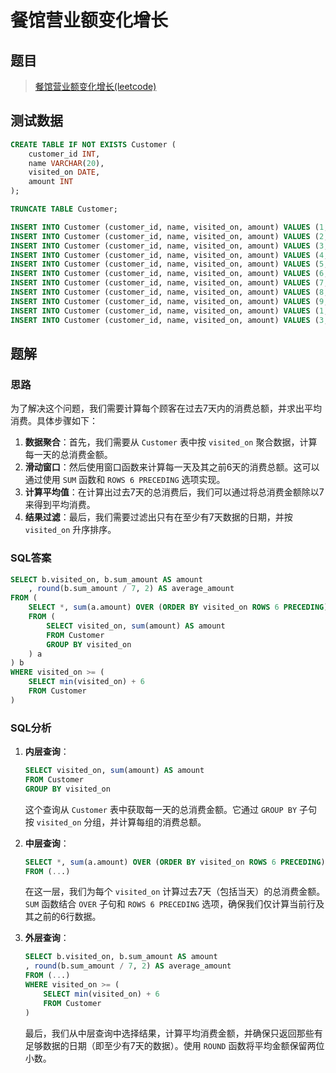 # 餐馆营业额变化增长

## 题目

> [餐馆营业额变化增长(leetcode)](/https://leetcode.cn/problems/restaurant-growth/description/?envType=study-plan-v2&envId=sql-free-50)

## 测试数据

```sql
CREATE TABLE IF NOT EXISTS Customer (
    customer_id INT,
    name VARCHAR(20),
    visited_on DATE,
    amount INT
);

TRUNCATE TABLE Customer;

INSERT INTO Customer (customer_id, name, visited_on, amount) VALUES (1, 'Jhon', '2019-01-01', 100);
INSERT INTO Customer (customer_id, name, visited_on, amount) VALUES (2, 'Daniel', '2019-01-02', 110);
INSERT INTO Customer (customer_id, name, visited_on, amount) VALUES (3, 'Jade', '2019-01-03', 120);
INSERT INTO Customer (customer_id, name, visited_on, amount) VALUES (4, 'Khaled', '2019-01-04', 130);
INSERT INTO Customer (customer_id, name, visited_on, amount) VALUES (5, 'Winston', '2019-01-05', 110);
INSERT INTO Customer (customer_id, name, visited_on, amount) VALUES (6, 'Elvis', '2019-01-06', 140);
INSERT INTO Customer (customer_id, name, visited_on, amount) VALUES (7, 'Anna', '2019-01-07', 150);
INSERT INTO Customer (customer_id, name, visited_on, amount) VALUES (8, 'Maria', '2019-01-08', 80);
INSERT INTO Customer (customer_id, name, visited_on, amount) VALUES (9, 'Jaze', '2019-01-09', 110);
INSERT INTO Customer (customer_id, name, visited_on, amount) VALUES (1, 'Jhon', '2019-01-10', 130);
INSERT INTO Customer (customer_id, name, visited_on, amount) VALUES (3, 'Jade', '2019-01-10', 150);
```

## 题解

### 思路

为了解决这个问题，我们需要计算每个顾客在过去7天内的消费总额，并求出平均消费。具体步骤如下：

1. **数据聚合**：首先，我们需要从 `Customer` 表中按 `visited_on` 聚合数据，计算每一天的总消费金额。
2. **滑动窗口**：然后使用窗口函数来计算每一天及其之前6天的消费总额。这可以通过使用 `SUM` 函数和 `ROWS 6 PRECEDING` 选项实现。
3. **计算平均值**：在计算出过去7天的总消费后，我们可以通过将总消费金额除以7来得到平均消费。
4. **结果过滤**：最后，我们需要过滤出只有在至少有7天数据的日期，并按 `visited_on` 升序排序。

### SQL答案

```sql
SELECT b.visited_on, b.sum_amount AS amount
	, round(b.sum_amount / 7, 2) AS average_amount
FROM (
	SELECT *, sum(a.amount) OVER (ORDER BY visited_on ROWS 6 PRECEDING) AS sum_amount
	FROM (
		SELECT visited_on, sum(amount) AS amount
		FROM Customer
		GROUP BY visited_on
	) a
) b
WHERE visited_on >= (
	SELECT min(visited_on) + 6
	FROM Customer
)
```

### SQL分析

1. **内层查询**：
   ```sql
   SELECT visited_on, sum(amount) AS amount
   FROM Customer
   GROUP BY visited_on
   ```
   这个查询从 `Customer` 表中获取每一天的总消费金额。它通过 `GROUP BY` 子句按 `visited_on` 分组，并计算每组的消费总额。

2. **中层查询**：
   ```sql
   SELECT *, sum(a.amount) OVER (ORDER BY visited_on ROWS 6 PRECEDING) AS sum_amount
   FROM (...)
   ```
   在这一层，我们为每个 `visited_on` 计算过去7天（包括当天）的总消费金额。`SUM` 函数结合 `OVER` 子句和 `ROWS 6 PRECEDING` 选项，确保我们仅计算当前行及其之前的6行数据。

3. **外层查询**：
   ```sql
   SELECT b.visited_on, b.sum_amount AS amount
   , round(b.sum_amount / 7, 2) AS average_amount
   FROM (...)
   WHERE visited_on >= (
       SELECT min(visited_on) + 6
       FROM Customer
   )
   ```
   最后，我们从中层查询中选择结果，计算平均消费金额，并确保只返回那些有足够数据的日期（即至少有7天的数据）。使用 `ROUND` 函数将平均金额保留两位小数。